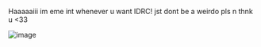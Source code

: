 Haaaaaiii im eme int whenever u want IDRC! jst dont be a weirdo pls n thnk u <33

![image](https://github.com/shoujo-girl/shoujo-girl/assets/163591770/11573615-f395-441a-9d9d-18837fc1a0ea)


